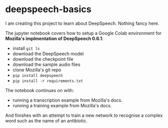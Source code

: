 # deepspeech-basics
I am creating this project to learn about DeepSpeech.
Nothing fancy here.

The jupyter notebook covers how to setup a Google Colab environment for **Mozilla's implmentation of DeepSpeech 0.6.1**:
  * install `git ls`
  * download the DeepSpeech model
  * download the checkpoint file
  * download the sample audio files
  * clone Mozilla's git repo
  * `pip install deepspeech`
  * `pip install -r requirements.txt`
  
The notebook continues on with: 
  * running a transcription example from Mozilla's docs.
  * running a training example from Mozilla's docs.
  
And finishes with an attempt to train a new network to recognise a complex word such as the name of an antibiotic.
